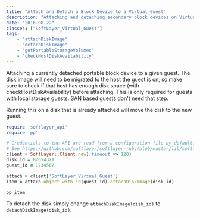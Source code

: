 ```yaml
---
title: "Attach and Detach a Block Device to a Virtual_Guest"
description: "Attaching and detaching secondary block devices on Virtual Guests"
date: "2016-08-22"
classes: ["SoftLayer_Virtual_Guest"]
tags:
    - "attachDiskImage"
    - "detachDiskImage"
    - "getPortableStorageVolumes"
    - "checkHostDiskAvailability"
---
```


Attaching a currently detached portable block device to a given guest. The disk image will need to be migrated to the host the guest is on, so make sure to check if that host has enough disk space (with checkHostDiskAvailability) before attaching. This is only required for guests with local storage guests. SAN based guests don't need that step.

Running this on a disk that is already attached will move the disk to the new guest.

```ruby
require 'softlayer_api'
require 'pp'

# Credentials to the API are read from a configuration file by default.
# See https://github.com/softlayer/softlayer-ruby/blob/master/lib/softlayer/Config.rb#L11-L44
client = SoftLayer::Client.new(:timeout => 120)
disk_id = 87654321
guest_id = 1234567

attach = client['SoftLayer_Virtual_Guest']
item = attach.object_with_id(guest_id).attachDiskImage(disk_id)

pp item
```

To detach the disk simply change `attachDiskImage(disk_id)` to `detachDiskImage(disk_id)`.
